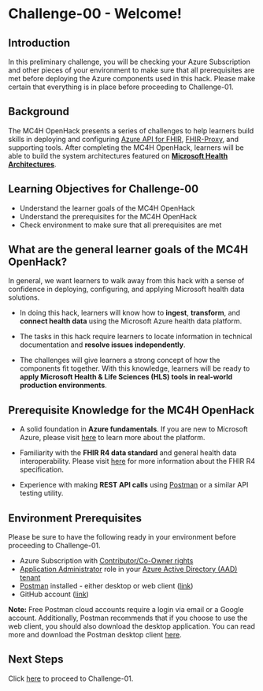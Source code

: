 # Challenge-00 - Welcome!

## Introduction 
In this preliminary challenge, you will be checking your Azure Subscription and other pieces of your environment to make sure that all prerequisites are met before deploying the Azure components used in this hack. Please make certain that everything is in place before proceeding to Challenge-01.

## Background 
The MC4H OpenHack presents a series of challenges to help learners build skills in deploying and configuring [Azure API for FHIR](https://docs.microsoft.com/en-us/azure/healthcare-apis/azure-api-for-fhir/overview), [FHIR-Proxy](https://github.com/microsoft/fhir-proxy), and supporting tools. After completing the MC4H OpenHack, learners will be able to build the system architectures featured on __[Microsoft Health Architectures](https://microsoft.github.io/health-architectures/)__.
 
## Learning Objectives for Challenge-00
+ Understand the learner goals of the MC4H OpenHack
+ Understand the prerequisites for the MC4H OpenHack
+ Check environment to make sure that all prerequisites are met

## What are the general learner goals of the MC4H OpenHack?
In general, we want learners to walk away from this hack with a sense of confidence in deploying, configuring, and applying Microsoft health data solutions.

+ In doing this hack, learners will know how to **ingest**, **transform**, and **connect health data** using the Microsoft Azure health data platform.

+ The tasks in this hack require learners to locate information in technical documentation and **resolve issues independently**.

+ The challenges will give learners a strong concept of how the components fit together. With this knowledge, learners will be ready to **apply Microsoft Health & Life Sciences (HLS) tools in real-world production environments**.  

## Prerequisite Knowledge for the MC4H OpenHack

+ A solid foundation in **Azure fundamentals**. If you are new to Microsoft Azure, please visit [here](https://docs.microsoft.com/en-us/learn/paths/az-900-describe-cloud-concepts/) to learn more about the platform.

+ Familiarity with the **FHIR R4 data standard** and general health data interoperability. Please visit [here](https://hl7.org/fhir/R4/) for more information about the FHIR R4 specification.

+ Experience with making **REST API calls** using [Postman](https://www.postman.com/api-platform/api-testing/) or a similar API testing utility.

## Environment Prerequisites
Please be sure to have the following ready in your environment before proceeding to Challenge-01.

+ Azure Subscription with [Contributor/Co-Owner rights](https://docs.microsoft.com/en-us/azure/role-based-access-control/built-in-roles)
+ [Application Administrator](https://docs.microsoft.com/en-us/azure/active-directory/roles/permissions-reference#all-roles) role in your [Azure Active Directory (AAD) tenant](https://docs.microsoft.com/en-us/azure/active-directory/fundamentals/active-directory-whatis#:~:text=Azure%20tenant,tenant%20represents%20a%20single%20organization.)
+ [Postman](https://www.postman.com/) installed - either desktop or web client ([link](https://www.getpostman.com/))
+ GitHub account ([link](https://github.com/))


__Note:__ Free Postman cloud accounts require a login via email or a Google account. Additionally, Postman recommends that if you choose to use the web client, you should also download the desktop application. You can read more and download the Postman desktop client [here](https://www.postman.com/downloads/?utm_source=postman-home).

## Next Steps

Click [here](../Challenge-01/Readme.md) to proceed to Challenge-01.


